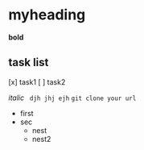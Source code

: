 # myheading
**bold**
## task list
[x] task1
[ ] task2

*italic*
``` djh jhj ejh```
`git clone your url`
- first
- sec
  - nest
  - nest2
